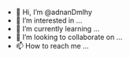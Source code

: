 - 👋 Hi, I’m @adnanDmlhy
- 👀 I’m interested in ...
- 🌱 I’m currently learning ...
- 💞️ I’m looking to collaborate on ...
- 📫 How to reach me ...

<!---
adnanDmlhy/adnanDmlhy is a ✨ special ✨ repository because its `README.md` (this file) appears on your GitHub profile.
You can click the Preview link to take a look at your changes.
--->
